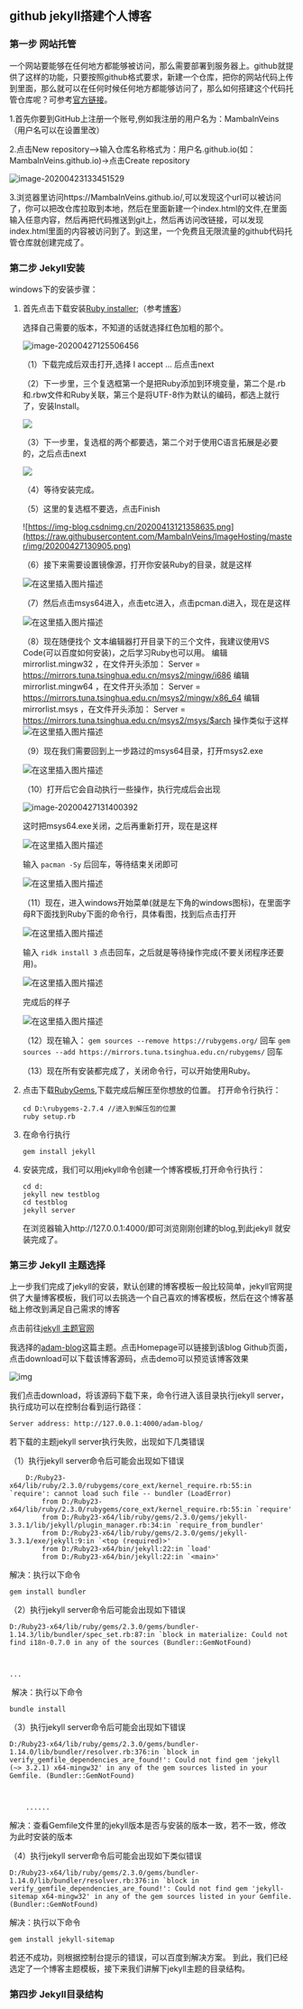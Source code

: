 ## github jekyll搭建个人博客



### 第一步 网站托管



一个网站要能够在任何地方都能够被访问，那么需要部署到服务器上。github就提供了这样的功能，只要按照github格式要求，新建一个仓库，把你的网站代码上传到里面，那么就可以在任何时候任何地方都能够访问了，那么如何搭建这个代码托管仓库呢？可参考[官方链接](https://links.jianshu.com/go?to=https%3A%2F%2Fpages.github.com%2F)。



1.首先你要到GitHub上注册一个账号,例如我注册的用户名为：MambaInVeins（用户名可以在设置里改）



2.点击New repository–>输入仓库名称格式为：用户名.github.io(如：MambaInVeins.github.io)->点击Create repository

![image-20200423133451529](https://raw.githubusercontent.com/MambaInVeins/ImageHosting/master/img/20200423133849.png)

3.浏览器里访问https://MambaInVeins.github.io/,可以发现这个url可以被访问了，你可以把改仓库拉取到本地，然后在里面新建一个index.html的文件,在里面输入任意内容，然后再把代码推送到git上，然后再访问改链接，可以发现index.html里面的内容被访问到了。到这里，一个免费且无限流量的github代码托管仓库就创建完成了。



### 第二步 Jekyll安装

windows下的安装步骤：

1. 首先点击下载安装[Ruby installer](https://rubyinstaller.org/downloads/);（参考[博客](https://blog.csdn.net/qq_42451091/article/details/105483983)）

   选择自己需要的版本，不知道的话就选择红色加粗的那个。

   ![image-20200427125506456](https://raw.githubusercontent.com/MambaInVeins/ImageHosting/master/img/20200427125515.png)

   （1）下载完成后双击打开,选择 I accept … 后点击next

   （2）下一步里，三个复选框第一个是把Ruby添加到环境变量，第二个是.rb和.rbw文件和Ruby关联，第三个是将UTF-8作为默认的编码，都选上就行了，安装Install。

   ![](https://raw.githubusercontent.com/MambaInVeins/ImageHosting/master/img/20200427130943.png)

   （3）下一步里，复选框的两个都要选，第二个对于使用C语言拓展是必要的，之后点击next

   ![](https://raw.githubusercontent.com/MambaInVeins/ImageHosting/master/img/20200427130140.png)

   （4）等待安装完成。

   （5）这里的复选框不要选，点击Finish

   ![https://img-blog.csdnimg.cn/20200413121358635.png](https://raw.githubusercontent.com/MambaInVeins/ImageHosting/master/img/20200427130905.png)

   （6）接下来需要设置镜像源，打开你安装Ruby的目录，就是这样

   ![在这里插入图片描述](https://raw.githubusercontent.com/MambaInVeins/ImageHosting/master/img/20200427131128.png)

   （7）然后点击msys64进入，点击etc进入，点击pcman.d进入，现在是这样

   ![在这里插入图片描述](https://raw.githubusercontent.com/MambaInVeins/ImageHosting/master/img/20200427131201.png)

   （8）现在随便找个 文本编辑器打开目录下的三个文件，我建议使用VS Code(可以百度如何安装)，之后学习Ruby也可以用。
   编辑 mirrorlist.mingw32 ，在文件开头添加：
   Server = https://mirrors.tuna.tsinghua.edu.cn/msys2/mingw/i686
   编辑 mirrorlist.mingw64 ，在文件开头添加：
   Server = https://mirrors.tuna.tsinghua.edu.cn/msys2/mingw/x86_64
   编辑 mirrorlist.msys ，在文件开头添加：
   Server = https://mirrors.tuna.tsinghua.edu.cn/msys2/msys/$arch
   操作类似于这样
   ![在这里插入图片描述](https://raw.githubusercontent.com/MambaInVeins/ImageHosting/master/img/20200427131235.png)

   （9）现在我们需要回到上一步路过的msys64目录，打开msys2.exe	

   ![在这里插入图片描述](https://raw.githubusercontent.com/MambaInVeins/ImageHosting/master/img/20200427131316.png)

   （10）打开后它会自动执行一些操作，执行完成后会出现

   ![image-20200427131400392](https://raw.githubusercontent.com/MambaInVeins/ImageHosting/master/img/20200427131627.png)

   这时把msys64.exe关闭，之后再重新打开，现在是这样

   ![在这里插入图片描述](https://raw.githubusercontent.com/MambaInVeins/ImageHosting/master/img/20200427131444.png)

   输入 `pacman -Sy` 后回车，等待结束关闭即可

   ![在这里插入图片描述](https://raw.githubusercontent.com/MambaInVeins/ImageHosting/master/img/20200427131622.png)

   （11）现在，进入windows开始菜单(就是左下角的windows图标)，在里面字母R下面找到Ruby下面的命令行，具体看图，找到后点击打开

   ![在这里插入图片描述](https://raw.githubusercontent.com/MambaInVeins/ImageHosting/master/img/20200427131658.png)

   输入 `ridk install 3` 点击回车，之后就是等待操作完成(不要关闭程序还要用)。

   ![在这里插入图片描述](https://raw.githubusercontent.com/MambaInVeins/ImageHosting/master/img/20200427131819.png)

   完成后的样子

   ![在这里插入图片描述](https://raw.githubusercontent.com/MambaInVeins/ImageHosting/master/img/20200427131825.png)

   （12）现在输入：
    `gem sources --remove https://rubygems.org/` 回车
    `gem sources --add https://mirrors.tuna.tsinghua.edu.cn/rubygems/` 回车

   （13）现在所有安装都完成了，关闭命令行，可以开始使用Ruby。

2. 点击下载[RubyGems](https://rubygems.org/pages/download),下载完成后解压至你想放的位置。 打开命令行执行：

   ```
   cd D:\rubygems-2.7.4 //进入到解压包的位置
   ruby setup.rb
   ```

3. 在命令行执行

   ```
   gem install jekyll
   ```

4. 安装完成，我们可以用jekyll命令创建一个博客模板,打开命令行执行：

   ```
   cd d:
   jekyll new testblog
   cd testblog
   jekyll server
   ```

   在浏览器输入http://127.0.0.1:4000/即可浏览刚刚创建的blog,到此jekyll 就安装完成了。
   
   

### 第三步 Jekyll 主题选择

上一步我们完成了jekyll的安装，默认创建的博客模板一般比较简单，jekyll官网提供了大量博客模板，我们可以去挑选一个自己喜欢的博客模板，然后在这个博客基础上修改到满足自己需求的博客

点击前往[jekyll 主题官网](http://jekyllthemes.org/)

我选择的[adam-blog](http://jekyllthemes.org/themes/adam-blog/)这篇主题。点击Homepage可以链接到该blog Github页面，点击download可以下载该博客源码，点击demo可以预览该博客效果 

![img](https://raw.githubusercontent.com/MambaInVeins/ImageHosting/master/img/20200428131520)

我们点击download，将该源码下载下来，命令行进入该目录执行jekyll server，执行成功可以在控制台看到运行路径： 

```
Server address: http://127.0.0.1:4000/adam-blog/
```



若下载的主题jekyll server执行失败，出现如下几类错误

（1）执行jekyll server命令后可能会出现如下错误

```
    D:/Ruby23-x64/lib/ruby/2.3.0/rubygems/core_ext/kernel_require.rb:55:in `require': cannot load such file -- bundler (LoadError)
        from D:/Ruby23-x64/lib/ruby/2.3.0/rubygems/core_ext/kernel_require.rb:55:in `require'
        from D:/Ruby23-x64/lib/ruby/gems/2.3.0/gems/jekyll-3.3.1/lib/jekyll/plugin_manager.rb:34:in `require_from_bundler'
        from D:/Ruby23-x64/lib/ruby/gems/2.3.0/gems/jekyll-3.3.1/exe/jekyll:9:in `<top (required)>'
        from D:/Ruby23-x64/bin/jekyll:22:in `load'
        from D:/Ruby23-x64/bin/jekyll:22:in `<main>'
```

解决：执行以下命令

```
gem install bundler
```

（2）执行jekyll server命令后可能会出现如下错误

```
D:/Ruby23-x64/lib/ruby/gems/2.3.0/gems/bundler-1.14.3/lib/bundler/spec_set.rb:87:in `block in materialize: Could not find i18n-0.7.0 in any of the sources (Bundler::GemNotFound)



...
```

​	解决：执行以下命令

```
bundle install
```

（3）执行jekyll server命令后可能会出现如下错误

```
D:/Ruby23-x64/lib/ruby/gems/2.3.0/gems/bundler-1.14.0/lib/bundler/resolver.rb:376:in `block in verify_gemfile_dependencies_are_found!': Could not find gem 'jekyll (~> 3.2.1) x64-mingw32' in any of the gem sources listed in your Gemfile. (Bundler::GemNotFound)



    ......
```

解决：查看Gemfile文件里的jekyll版本是否与安装的版本一致，若不一致，修改为此时安装的版本

（4）执行jekyll server命令后可能会出现如下类似错误

```
D:/Ruby23-x64/lib/ruby/gems/2.3.0/gems/bundler-1.14.0/lib/bundler/resolver.rb:376:in `block in verify_gemfile_dependencies_are_found!': Could not find gem 'jekyll-sitemap x64-mingw32' in any of the gem sources listed in your Gemfile. (Bundler::GemNotFound)
```

解决：执行以下命令

```
gem install jekyll-sitemap
```



若还不成功，则根据控制台提示的错误，可以百度到解决方案。 到此，我们已经选定了一个博客主题模板，接下来我们讲解下jekyll主题的目录结构。



### 第四步 Jekyll目录结构



